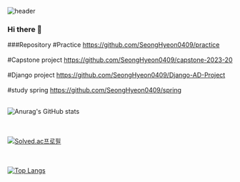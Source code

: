 

![header](https://capsule-render.vercel.app/api?type=soft&color=auto&height=300&section=header&text=SeongHyeon's%20GitHub&animation=fadeIn&fontSize=70)

### Hi there 👋

###Repository
#Practice
https://github.com/SeongHyeon0409/practice<br><br>
#Capstone project
https://github.com/SeongHyeon0409/capstone-2023-20<br><br>
#Django project
https://github.com/SeongHyeon0409/Django-AD-Project<br><br>
#study spring
https://github.com/SeongHyeon0409/spring<br><br>


![Anurag's GitHub stats](https://github-readme-stats.vercel.app/api?username=SeongHyeon0409&theme=default&show_icons=true)

<br><br>
  [![Solved.ac프로필](http://mazassumnida.wtf/api/v2/generate_badge?boj=t139754)](https://solved.ac/profile/t139754)

<br><br>
[![Top Langs](https://github-readme-stats.vercel.app/api/top-langs/?username=SeongHyeon0409&langs_count=8)](https://github.com/SeongHyeon0409/github-readme-stats)
